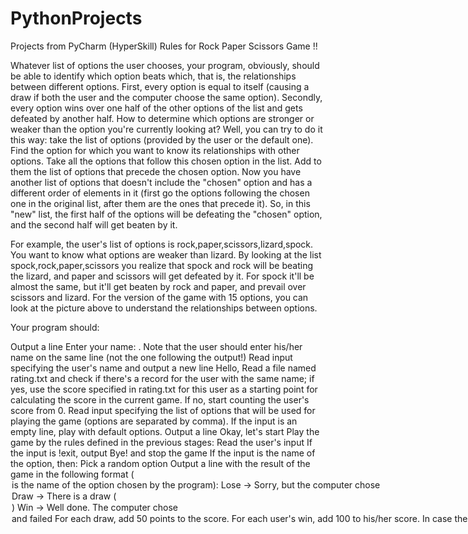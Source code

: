 # PythonProjects
Projects from PyCharm (HyperSkill)
Rules for Rock Paper Scissors Game !!

Whatever list of options the user chooses, your program, obviously, should be able to identify which option beats which, that is, 
the relationships between different options. First, every option is equal to itself (causing a draw if both the user and the computer choose the same option).
Secondly, every option wins over one half of the other options of the list and gets defeated by another half. How to determine which options 
are stronger or weaker than the option you're currently looking at? Well, you can try to do it this way: take the list of options (provided by the user or the default one).
Find the option for which you want to know its relationships with other options. Take all the options that follow this chosen option in the list. 
Add to them the list of options that precede the chosen option. Now you have another list of options that doesn't include the 
"chosen" option and has a different order of elements in it (first go the options following the chosen one in the original list, after them are the ones that precede it). 
So, in this "new" list, the first half of the options will be defeating the "chosen" option, and the second half will get beaten by it.

For example, the user's list of options is rock,paper,scissors,lizard,spock. You want to know what options are weaker than lizard. 
By looking at the list spock,rock,paper,scissors you realize that spock and rock will be beating the lizard, and paper and scissors will get defeated by it.
For spock it'll be almost the same, but it'll get beaten by rock and paper, and prevail over scissors and lizard. For the version of the game with 15 options, 
you can look at the picture above to understand the relationships between options.



Your program should:

Output a line Enter your name: . Note that the user should enter his/her name on the same line (not the one following the output!)
Read input specifying the user's name and output a new line Hello, <name>
Read a file named rating.txt and check if there's a record for the user with the same name; if yes, use the score specified in rating.txt for this user as a starting point for calculating the score in the current game. If no, start counting the user's score from 0.
Read input specifying the list of options that will be used for playing the game (options are separated by comma). If the input is an empty line, play with default options.
Output a line Okay, let's start
Play the game by the rules defined in the previous stages:
Read the user's input
If the input is !exit, output Bye! and stop the game
If the input is the name of the option, then:
Pick a random option
Output a line with the result of the game in the following format (<option> is the name of the option chosen by the program):
Lose -> Sorry, but the computer chose <option>
Draw -> There is a draw (<option>)
Win -> Well done. The computer chose <option> and failed
For each draw, add 50 points to the score. For each user's win, add 100 to his/her score. In case the user loses, don't change the score.
If the input corresponds to anything else, output Invalid input
Play the game again (with the same options that were defined before the start of the game)

